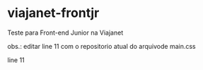 # viajanet-frontjr
Teste para Front-end Junior na Viajanet



obs.: editar line 11 com o repositorio atual do arquivode main.css


line 11 <link rel="stylesheet" href="C:\Users\feano_q5ynbjn\Documents\Code\main.css">
